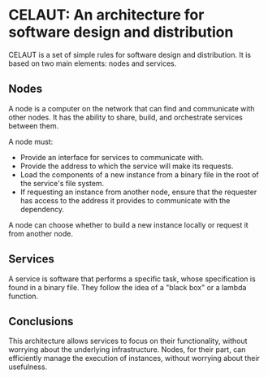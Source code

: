 # CELAUT: An architecture for software design and distribution

CELAUT is a set of simple rules for software design and distribution. It is based on two main elements: nodes and services.

## Nodes

A node is a computer on the network that can find and communicate with other nodes. It has the ability to share, build, and orchestrate services between them.

A node must:

* Provide an interface for services to communicate with.
* Provide the address to which the service will make its requests.
* Load the components of a new instance from a binary file in the root of the service's file system.
* If requesting an instance from another node, ensure that the requester has access to the address it provides to communicate with the dependency.

A node can choose whether to build a new instance locally or request it from another node.

## Services

A service is software that performs a specific task, whose specification is found in a binary file. They follow the idea of a "black box" or a lambda function.

## Conclusions

This architecture allows services to focus on their functionality, without worrying about the underlying infrastructure. Nodes, for their part, can efficiently manage the execution of instances, without worrying about their usefulness.
